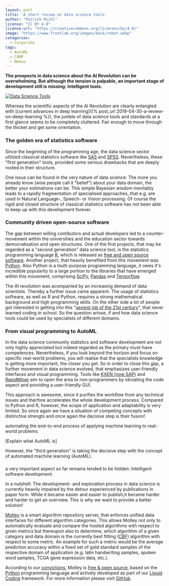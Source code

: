 ```yaml
---
layout: post
title: 'A short review on data science tools'
author: "Patrick Michl"
license: "CC BY 4.0"
license-url: "https://creativecommons.org/licenses/by/4.0/"
image: "https://www.frootlab.org/images/back/robot.webp"
categories:
  - Corporate
tags:
  - AutoML
  - CAMP
  - Nemoa
---
```


**The prospects in data science about the AI Revolution can be overwhelming. But although the tension is palpable, an important stage of development still is missing: Intelligent tools.**

[![Data Science Tools](/images/posts/data-science-tools.png)](/images/posts/data-science-tools.png)

Whereas the scientific aspects of the AI Revolution are clearly entangled with [current advances in deep learning]({% post_url 2019-04-30-a-review-on-deep-learning %}), the jumble of data science tools and standards at a first glance seems to be completely cluttered. Fair enough to move through the thicket and get some orientation.

### The golden era of statistics software

Since the beginning of the programming age, the data science sector utilized classical statistics software like [SAS](https://www.sas.com/en_us/software/platform.html) and [SPSS](https://www.ibm.com/analytics/spss-statistics-software). Nevertheless, these "first generation" tools, provided some serious drawbacks that are deeply rooted in their structure.

One issue can be found in the very nature of data science: The more you already know (wise people call it "belief") about your data domain, the better your estimations can be. This simple Bayesian wisdom inevitably leads to a rapidly fragmentation of specialised approaches, that e.g. are used in Natural Language-, Speech- or Vision processing. Of course the rigid and closed structure of classical statistics software has not been able to keep up with this development forever.

### Community driven open-source software

The gap between willing contibutors and actual developers led to a counter-movement within the universities and the education sector towards democratisation and open structures. One of the first projects, that may be regarded as a "second generation" data science tool, is the statistics programming language [R](https://www.r-project.org), which is released as [free and open source software](https://en.wikipedia.org/wiki/Free_and_open-source_software). Another project, that heavily benefited from this movement was [Python](https://www.python.org/). Also Python is a multi-purpose programming language, it owes it's incredible popularity to a large portion to the libraries that have emerged within this movement, comprising [SciPy](https://scipy.org/), [Pandas](https://pandas.pydata.org/) and [Tensorflow](https://www.tensorflow.org/).

The AI revolution was acompanied by an increasing demand of data scientists. Thereby a further issue came apparent. The usage of statistics software, as well as R and Python, requires a strong mathematical background and high programming skills. On the other side a lot of people got interested in getting into this "[sexiest job of the 21st century](https://hbr.org/2012/10/data-scientist-the-sexiest-job-of-the-21st-century)", that never learned coding in school. So the question ariose, if and how data science tools could be used by specialists of different domains.

### From visual programming to AutoML

In the data science community statistics and software development are not only highly appreciated but indeed regarded as the primary must-have competences. Nevertheless, if you look beyond the horizon and focus on specific real-world problems, you will realise that the specialists knowledge is getting more important, the closer you get. So in order to close this gap, a further movement in data science evolved, that emphasizes user-friendly interfaces and visual programming. Tools like [KXEN (now SAP)](https://www.sap.com/germany/products/predictive-analytics.html) and [RapidMiner](https://rapidminer.com/) aim to open the area to non-programmers by obviating the code aspect and providing a user-friendly GUI.

This approach is awesome, since it purifies the workflow from any technical issues and therfore accelerates the whole development process. Compared to Python and R, however, the scope of application and adaptability is very limited. So once again we have a situation of competing concepts with distinctive strengts and once again the decisive step is their fusion! 

automating the end-to-end process of applying machine learning to real-world problems

[Explain what AutoML is]


However, the "third generation" is taking the decisive step with the concept of automated machine learning (AutoML).


###

a very important aspect so far remains tended to be hidden: Intelligent software development.




In a nutshell: The development- and exploration process in data science is
currently heavily impaired by the detour experienced by publications in paper
form. While it became easier and easier to publish,it became harder and harder
to get an overview. This is why we want to provide a better solution!

[Motley](/motley.html) is a smart algorithm repository server, that enforces
unified data interfaces for different algorithm categories. This allows Motley
not only to automatically evaluate and compare the hosted algorithms with
respect to given metrics but thereupon also to determine, which algorithm of a
given category and data domain is the currently best fitting ([CBF](/tags#CBF))
algorithm with respect to some metric. An example for such a metric would be the
average prediction accuracy within a fixed set of gold standard samples of the
respective domain of application (e.g. latin handwriting samples, spoken word
samples, TCGA gene expression data, etc.).

According to our [convictions](/corporate/2019/03/19/welcome-at-frootlab.html),
Motley is [free & open
source](https://www.gnu.org/philosophy/floss-and-foss.en.html), based on the
[Python](https://www.python.org/) programming language and actively developed as
part of our [Liquid Coding](https://github.com/orgs/frootlab/projects)
framework. For more information please visit
[GitHub](https://github.com/frootlab/motley).
